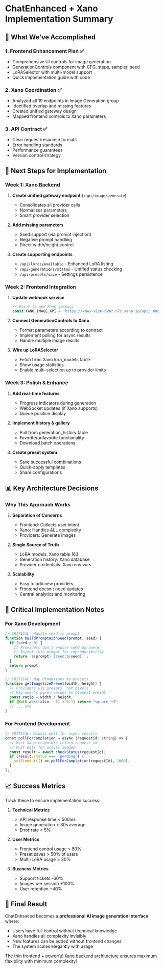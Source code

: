 # ChatEnhanced + Xano Implementation Summary

## 🎯 What We've Accomplished

### 1. **Frontend Enhancement Plan** ✅
- Comprehensive UI controls for image generation
- GenerationControls component with CFG, steps, sampler, seed
- LoRASelector with multi-model support
- Quick implementation guide with code

### 2. **Xano Coordination** ✅
- Analyzed all 19 endpoints in Image Generation group
- Identified overlap and missing features
- Created unified gateway design
- Mapped frontend controls to Xano parameters

### 3. **API Contract** ✅
- Clear request/response formats
- Error handling standards
- Performance guarantees
- Version control strategy

## 🚀 Next Steps for Implementation

### Week 1: Xano Backend
1. **Create unified gateway endpoint** (`/api/image/generate`)
   - Consolidates all provider calls
   - Normalizes parameters
   - Smart provider selection

2. **Add missing parameters**
   - Seed support (via prompt injection)
   - Negative prompt handling
   - Direct width/height control

3. **Create supporting endpoints**
   - `/api/loras/available` - Enhanced LoRA listing
   - `/api/generations/status` - Unified status checking
   - `/api/presets/save` - Settings persistence

### Week 2: Frontend Integration
1. **Update webhook service**
   ```typescript
   // Point to new Xano gateway
   const XANO_IMAGE_API = 'https://xnwv-v1z6-dvnr.n7c.xano.io/api:_WUcacrv/image/generate';
   ```

2. **Connect GenerationControls to Xano**
   - Format parameters according to contract
   - Implement polling for async results
   - Handle multiple image results

3. **Wire up LoRASelector**
   - Fetch from Xano lora_models table
   - Show usage statistics
   - Enable multi-selection up to provider limits

### Week 3: Polish & Enhance
1. **Add real-time features**
   - Progress indicators during generation
   - WebSocket updates (if Xano supports)
   - Queue position display

2. **Implement history & gallery**
   - Pull from generation_history table
   - Favorite/unfavorite functionality
   - Download batch operations

3. **Create preset system**
   - Save successful combinations
   - Quick-apply templates
   - Share configurations

## 📊 Key Architecture Decisions

### Why This Approach Works

1. **Separation of Concerns**
   - Frontend: Collects user intent
   - Xano: Handles ALL complexity
   - Providers: Generate images

2. **Single Source of Truth**
   - LoRA models: Xano table 163
   - Generation history: Xano database
   - Provider credentials: Xano env vars

3. **Scalability**
   - Easy to add new providers
   - Frontend doesn't need updates
   - Central analytics and monitoring

## 🔧 Critical Implementation Notes

### For Xano Development
```javascript
// CRITICAL: Handle seed in prompt
function buildPromptWithSeed(prompt, seed) {
  if (seed > 0) {
    // Providers don't expose seed parameter
    // Inject into prompt for reproducibility
    return `${prompt} [seed:${seed}]`;
  }
  return prompt;
}

// CRITICAL: Map dimensions to presets
function getImageSizePreset(width, height) {
  // Providers use presets, not pixels
  // Map user's pixel values to closest preset
  const ratio = width / height;
  if (Math.abs(ratio - 1) < 0.1) return "square_hd";
  // ... etc
}
```

### For Frontend Development
```typescript
// CRITICAL: Always poll for async results
const pollForCompletion = async (requestId: string) => {
  // Most Xano endpoints return request_id
  // Must poll for actual images
  const result = await checkStatus(requestId);
  if (result.status === 'pending') {
    setTimeout(() => pollForCompletion(requestId), 1000);
  }
};
```

## 📈 Success Metrics

Track these to ensure implementation success:

1. **Technical Metrics**
   - API response time < 500ms
   - Image generation < 30s average
   - Error rate < 5%

2. **User Metrics**
   - Frontend control usage > 80%
   - Preset saves > 50% of users
   - Multi-LoRA usage > 30%

3. **Business Metrics**
   - Support tickets -60%
   - Images per session +100%
   - User retention +40%

## 🎉 Final Result

ChatEnhanced becomes a **professional AI image generation interface** where:
- Users have full control without technical knowledge
- Xano handles all complexity invisibly
- New features can be added without frontend changes
- The system scales elegantly with usage

The thin frontend + powerful Xano backend architecture ensures maximum flexibility with minimum complexity!